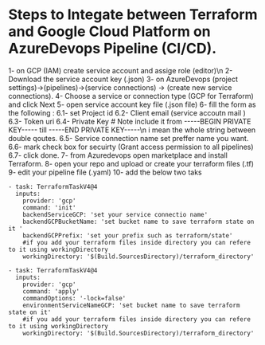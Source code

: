 # Steps to Integate between Terraform and Google Cloud Platform on AzureDevops Pipeline (CI/CD).

1- on GCP (IAM) create service account and assige role (editor)\n
2- Download the service account key (.json)
3- on AzureDevops (project settings)->(pipelines)->(service connections) -> (create new service connections).
4-  Choose a service or connection type (GCP for Terraform) and click Next 
5- open service account key file (.json file)
6- fill the form as the following :
6.1- set Project id 
6.2- Client email (service accoutn mail )
6.3- Token uri
6.4- Private Key # Note include it from -----BEGIN PRIVATE KEY----- till -----END PRIVATE KEY-----\n  i mean the whole string between double qoutes.
6.5- Service connection name  set preffer name you want.
6.6- mark check box for secuirty (Grant access permission to all pipelines)
6.7- click done.
7- from Azuredevops open marketplace and install Terraform.
8- open your repo and upload or create your terraform files (.tf)
9- edit your pipeline file (.yaml)
10- add the below two taks 


    - task: TerraformTaskV4@4
      inputs:
        provider: 'gcp'
        command: 'init'
        backendServiceGCP: 'set your service connectio name'
        backendGCPBucketName: 'set bucket name to save terraform state on it '
        backendGCPPrefix: 'set your prefix such as terraform/state'
        #if you add your terraform files inside directory you can refere to it using workingDirectory
        workingDirectory: '$(Build.SourcesDirectory)/terraform_directory'

    - task: TerraformTaskV4@4
      inputs:
        provider: 'gcp'
        command: 'apply'
        commandOptions: '-lock=false'
        environmentServiceNameGCP: 'set bucket name to save terraform state on it'
        #if you add your terraform files inside directory you can refere to it using workingDirectory
        workingDirectory: '$(Build.SourcesDirectory)/terraform_directory'
